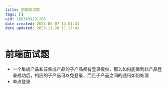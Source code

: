 ```yaml
---
title: 前端面试题
tags: []
uid: 1683439291206
date created: 2023-05-07 14:01:31
date updated: 2023-11-28 11:27:41
---
```


# 前端面试题

- 一个集成产品和该集成产品的子产品都有登录授权，那么如何能做到此产品登录成功后，相应的子产品可以免登录，而且子产品之间的通讯如何处理
- 单点登录
